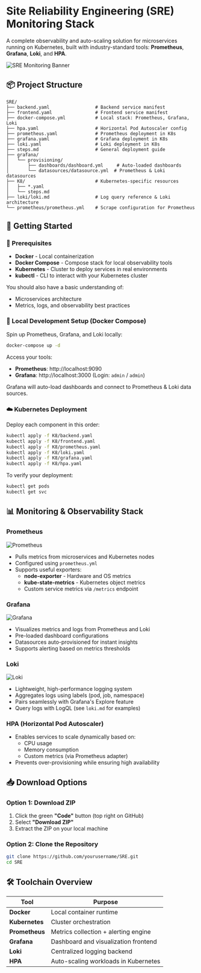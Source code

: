 # Site Reliability Engineering (SRE) Monitoring Stack

A complete observability and auto-scaling solution for microservices running on Kubernetes, built with industry-standard tools: **Prometheus**, **Grafana**, **Loki**, and **HPA**.

![SRE Monitoring Banner](https://via.placeholder.com/800x200?text=SRE+Monitoring+Stack)

## 📦 Project Structure

```
SRE/
├── backend.yaml                 # Backend service manifest
├── frontend.yaml                # Frontend service manifest
├── docker-compose.yml           # Local stack: Prometheus, Grafana, Loki
├── hpa.yaml                     # Horizontal Pod Autoscaler config
├── prometheus.yaml              # Prometheus deployment in K8s
├── grafana.yaml                 # Grafana deployment in K8s
├── loki.yaml                    # Loki deployment in K8s
├── steps.md                     # General deployment guide
├── grafana/
│   └── provisioning/
│       ├── dashboards/dashboard.yml     # Auto-loaded dashboards
│       └── datasources/datasource.yml  # Prometheus & Loki datasources
├── K8/                          # Kubernetes-specific resources
│   ├── *.yaml
│   └── steps.md
├── loki/loki.md                 # Log query reference & Loki architecture
└── prometheus/prometheus.yml    # Scrape configuration for Prometheus
```

## 🚀 Getting Started

### 🔧 Prerequisites

- **Docker** - Local containerization
- **Docker Compose** - Compose stack for local observability tools
- **Kubernetes** - Cluster to deploy services in real environments
- **kubectl** - CLI to interact with your Kubernetes cluster

You should also have a basic understanding of:
- Microservices architecture
- Metrics, logs, and observability best practices

### 🧪 Local Development Setup (Docker Compose)

Spin up Prometheus, Grafana, and Loki locally:

```bash
docker-compose up -d
```

Access your tools:
- **Prometheus**: http://localhost:9090
- **Grafana**: http://localhost:3000 (Login: `admin` / `admin`)

Grafana will auto-load dashboards and connect to Prometheus & Loki data sources.

### ☁️ Kubernetes Deployment

Deploy each component in this order:

```bash
kubectl apply -f K8/backend.yaml
kubectl apply -f K8/frontend.yaml
kubectl apply -f K8/prometheus.yaml
kubectl apply -f K8/loki.yaml
kubectl apply -f K8/grafana.yaml
kubectl apply -f K8/hpa.yaml
```

To verify your deployment:
```bash
kubectl get pods
kubectl get svc
```

## 📊 Monitoring & Observability Stack

### Prometheus

![Prometheus](https://via.placeholder.com/700x150?text=Prometheus)

- Pulls metrics from microservices and Kubernetes nodes
- Configured using `prometheus.yml`
- Supports useful exporters:
  - **node-exporter** - Hardware and OS metrics
  - **kube-state-metrics** - Kubernetes object metrics
  - Custom service metrics via `/metrics` endpoint

### Grafana

![Grafana](https://via.placeholder.com/700x150?text=Grafana)

- Visualizes metrics and logs from Prometheus and Loki
- Pre-loaded dashboard configurations
- Datasources auto-provisioned for instant insights
- Supports alerting based on metrics thresholds

### Loki

![Loki](https://via.placeholder.com/700x150?text=Loki)

- Lightweight, high-performance logging system
- Aggregates logs using labels (pod, job, namespace)
- Pairs seamlessly with Grafana's Explore feature
- Query logs with LogQL (see `loki.md` for examples)

### HPA (Horizontal Pod Autoscaler)

- Enables services to scale dynamically based on:
  - CPU usage
  - Memory consumption
  - Custom metrics (via Prometheus adapter)
- Prevents over-provisioning while ensuring high availability

## 📥 Download Options

### Option 1: Download ZIP

1. Click the green **"Code"** button (top right on GitHub)
2. Select **"Download ZIP"**
3. Extract the ZIP on your local machine

### Option 2: Clone the Repository

```bash
git clone https://github.com/yourusername/SRE.git
cd SRE
```

## 🛠 Toolchain Overview

| Tool         | Purpose                               |
|--------------|---------------------------------------|
| **Docker**   | Local container runtime               |
| **Kubernetes** | Cluster orchestration                |
| **Prometheus** | Metrics collection + alerting engine |
| **Grafana**  | Dashboard and visualization frontend  |
| **Loki**     | Centralized logging backend           |
| **HPA**      | Auto-scaling workloads in Kubernetes  |

